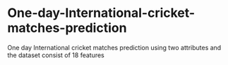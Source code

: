 # One-day-International-cricket-matches-prediction
One day International cricket matches prediction using two attributes and the dataset consist of 18 features
